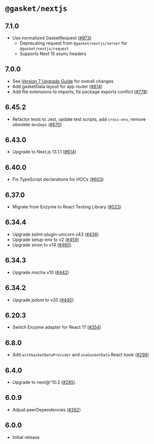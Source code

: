 # `@gasket/nextjs`

## 7.1.0

- Use normalized GasketRequest ([#973])
  - Deprecating request from `@gasket/nextjs/server` for
    `@gasket/nextjs/request`
  - Supports Next 15 async headers

## 7.0.0

- See [Version 7 Upgrade Guide] for overall changes
- Add gasketData layout for app router ([#814])
- Add file extensions to imports, fix package exports conflict ([#778])

## 6.45.2

- Refactor tests to Jest, update test scripts, add `cross-env`, remove obsolete `devDeps` ([#670])

## 6.43.0

- Upgrade to Next.js 13.1.1 ([#614])

## 6.40.0

- Fix TypeScript declarations for HOCs ([#603])

## 6.37.0

- Migrate from Enzyme to React Testing Library ([#523])

## 6.34.4

- Upgrade eslint-plugin-unicorn v43 ([#436])
- Upgrade setup-env to v2 ([#459])
- Upgrade sinon to v14 ([#460])

## 6.34.3

- Upgrade mocha v10 ([#442])

## 6.34.2

- Upgrade jsdom to v20 ([#440])

## 6.20.3

- Switch Enzyme adapter for React 17 ([#354])

## 6.8.0

- Add `withGasketDataProvider` and `useGasketData` React hook ([#298])

## 6.4.0

- Upgrade to next@^10.2 ([#285]).

## 6.0.9

- Adjust peerDependencies ([#262])

## 6.0.0

- Initial release

[Version 7 Upgrade Guide]: /docs/upgrade-to-7.md
[#262]: https://github.com/godaddy/gasket/pull/262
[#285]: https://github.com/godaddy/gasket/pull/285
[#298]: https://github.com/godaddy/gasket/pull/298
[#354]: https://github.com/godaddy/gasket/pull/354
[#436]: https://github.com/godaddy/gasket/pull/436
[#440]: https://github.com/godaddy/gasket/pull/440
[#442]: https://github.com/godaddy/gasket/pull/442
[#459]: https://github.com/godaddy/gasket/pull/459
[#460]: https://github.com/godaddy/gasket/pull/460
[#523]: https://github.com/godaddy/gasket/pull/523
[#603]: https://github.com/godaddy/gasket/pull/603
[#614]: https://github.com/godaddy/gasket/pull/614
[#670]: https://github.com/godaddy/gasket/pull/670
[#778]: https://github.com/godaddy/gasket/pull/778
[#814]: https://github.com/godaddy/gasket/pull/814
[#973]: https://github.com/godaddy/gasket/pull/973
